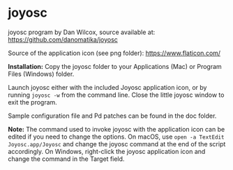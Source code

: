 # joyosc

joyosc program by Dan Wilcox, source available at: https://github.com/danomatika/joyosc

Source of the application icon (see png folder): https://www.flaticon.com/

**Installation:** Copy the joyosc folder to your Applications (Mac) or Program Files (Windows) folder.

Launch joyosc either with the included Joyosc application icon, or by running `joyosc -w` from the command line. Close the little joyosc window to exit the program.

Sample configuration file and Pd patches can be found in the doc folder.

**Note:** The command used to invoke joyosc with the application icon can be edited if you need to change the options. On macOS, use `open -a TextEdit Joyosc.app/Joyosc` and change the joyosc command at the end of the script accordingly. On Windows, right-click the joyosc application icon and change the command in the Target field.

